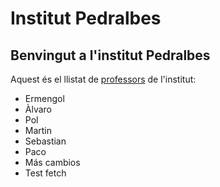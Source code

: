 # Institut Pedralbes
## Benvingut a l'institut Pedralbes
Aquest és el llistat de [professors](https://www.institutpedralbes.cat/) de l'institut:
- Ermengol
- Àlvaro
- Pol
- Martin
- Sebastian
- Paco
- Más cambios
- Test fetch
